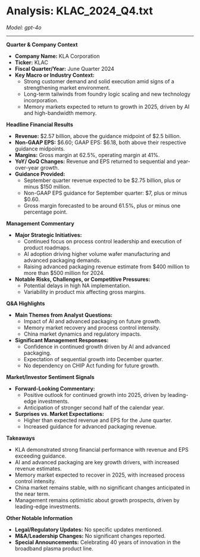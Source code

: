 # Analysis: KLAC_2024_Q4.txt

*Model: gpt-4o*

---

**Quarter & Company Context**

- **Company Name:** KLA Corporation
- **Ticker:** KLAC
- **Fiscal Quarter/Year:** June Quarter 2024
- **Key Macro or Industry Context:**
  - Strong customer demand and solid execution amid signs of a strengthening market environment.
  - Long-term tailwinds from foundry logic scaling and new technology incorporation.
  - Memory markets expected to return to growth in 2025, driven by AI and high-bandwidth memory.

**Headline Financial Results**

- **Revenue:** $2.57 billion, above the guidance midpoint of $2.5 billion.
- **Non-GAAP EPS:** $6.60; GAAP EPS: $6.18, both above their respective guidance midpoints.
- **Margins:** Gross margin at 62.5%, operating margin at 41%.
- **YoY/ QoQ Changes:** Revenue and EPS returned to sequential and year-over-year growth.
- **Guidance Provided:**
  - September quarter revenue expected to be $2.75 billion, plus or minus $150 million.
  - Non-GAAP EPS guidance for September quarter: $7, plus or minus $0.60.
  - Gross margin forecasted to be around 61.5%, plus or minus one percentage point.

**Management Commentary**

- **Major Strategic Initiatives:**
  - Continued focus on process control leadership and execution of product roadmaps.
  - AI adoption driving higher volume wafer manufacturing and advanced packaging demands.
  - Raising advanced packaging revenue estimate from $400 million to more than $500 million for 2024.
- **Notable Risks, Challenges, or Competitive Pressures:**
  - Potential delays in high NA implementation.
  - Variability in product mix affecting gross margins.

**Q&A Highlights**

- **Main Themes from Analyst Questions:**
  - Impact of AI and advanced packaging on future growth.
  - Memory market recovery and process control intensity.
  - China market dynamics and regulatory impacts.
- **Significant Management Responses:**
  - Confidence in continued growth driven by AI and advanced packaging.
  - Expectation of sequential growth into December quarter.
  - No dependency on CHIP Act funding for future growth.

**Market/Investor Sentiment Signals**

- **Forward-Looking Commentary:**
  - Positive outlook for continued growth into 2025, driven by leading-edge investments.
  - Anticipation of stronger second half of the calendar year.
- **Surprises vs. Market Expectations:**
  - Higher than expected revenue and EPS for the June quarter.
  - Increased guidance for advanced packaging revenue.

**Takeaways**

- KLA demonstrated strong financial performance with revenue and EPS exceeding guidance.
- AI and advanced packaging are key growth drivers, with increased revenue estimates.
- Memory market expected to recover in 2025, with increased process control intensity.
- China market remains stable, with no significant changes anticipated in the near term.
- Management remains optimistic about growth prospects, driven by leading-edge investments.

**Other Notable Information**

- **Legal/Regulatory Updates:** No specific updates mentioned.
- **M&A/Leadership Changes:** No significant changes reported.
- **Special Announcements:** Celebrating 40 years of innovation in the broadband plasma product line.